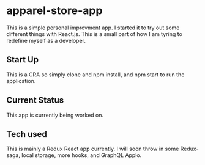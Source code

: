 # apparel-store-app

This is a simple personal improvment app. I started it to try out some different things with React.js. This is a small part of how I am tyring to redefine myself as a developer.


## Start Up
This is a CRA so simply clone and npm install, and npm start to run the application.

## Current Status
This app is currently being worked on. 

## Tech used
This is mainly a Redux React app currently. 
I will soon throw in some Redux-saga, local storage, more hooks, and GraphQL Applo.